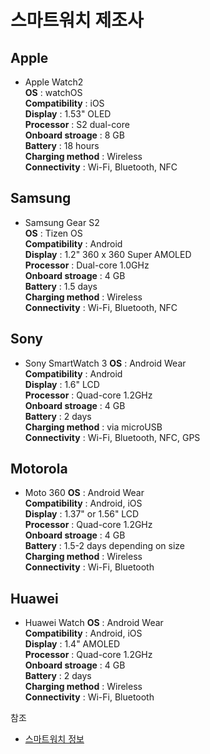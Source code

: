# 스마트워치 제조사

## Apple
- Apple Watch2  
**OS** : watchOS  
**Compatibility** : iOS  
**Display** : 1.53" OLED  
**Processor** : S2 dual-core  
**Onboard stroage** : 8 GB  
**Battery** : 18 hours  
**Charging method** : Wireless  
**Connectivity** : Wi-Fi, Bluetooth, NFC  

## Samsung
- Samsung Gear S2  
**OS** : Tizen OS  
**Compatibility** : Android  
**Display** : 1.2" 360 x 360 Super AMOLED  
**Processor** : Dual-core 1.0GHz  
**Onboard stroage** : 4 GB  
**Battery** : 1.5 days  
**Charging method** : Wireless  
**Connectivity** : Wi-Fi, Bluetooth, NFC  

## Sony
- Sony SmartWatch 3
**OS** : Android Wear  
**Compatibility** : Android  
**Display** : 1.6" LCD  
**Processor** : Quad-core 1.2GHz  
**Onboard stroage** : 4 GB  
**Battery** : 2 days  
**Charging method** : via microUSB  
**Connectivity** : Wi-Fi, Bluetooth, NFC, GPS  

## Motorola
- Moto 360
**OS** : Android Wear  
**Compatibility** : Android, iOS  
**Display** : 1.37" or 1.56" LCD  
**Processor** : Quad-core 1.2GHz  
**Onboard stroage** : 4 GB  
**Battery** : 1.5-2 days depending on size  
**Charging method** : Wireless  
**Connectivity** : Wi-Fi, Bluetooth  

## Huawei
- Huawei Watch
**OS** : Android Wear  
**Compatibility** : Android, iOS  
**Display** : 1.4" AMOLED  
**Processor** : Quad-core 1.2GHz  
**Onboard stroage** : 4 GB  
**Battery** : 2 days  
**Charging method** : Wireless  
**Connectivity** : Wi-Fi, Bluetooth  

참조
- [스마트워치 정보](http://www.techradar.com/news/wearables/best-smart-watches-what-s-the-best-wearable-tech-for-you-1154074)

